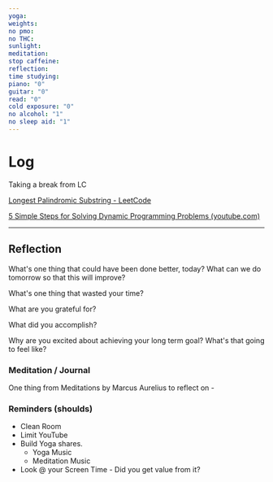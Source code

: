 ```yaml
---
yoga: 
weights: 
no pmo: 
no THC: 
sunlight: 
meditation: 
stop caffeine: 
reflection: 
time studying: 
piano: "0"
guitar: "0"
read: "0"
cold exposure: "0"
no alcohol: "1"
no sleep aid: "1"
---
```

# Log
Taking a break from LC

[Longest Palindromic Substring - LeetCode](https://leetcode.com/problems/longest-palindromic-substring/solutions/)

[5 Simple Steps for Solving Dynamic Programming Problems (youtube.com)](https://www.youtube.com/watch?v=aPQY__2H3tE)



---
## Reflection
What's one thing that could have been done better, today? What can we do tomorrow so that this will improve?

What's one thing that wasted your time?

What are you grateful for?

What did you accomplish?

Why are you excited about achieving your long term goal? What's that going to feel like?

### Meditation / Journal
One thing from Meditations by Marcus Aurelius to reflect on - 

### Reminders (shoulds)
- Clean Room
- Limit YouTube
- Build Yoga shares.
	- Yoga Music
	- Meditation Music
- Look @ your Screen Time - Did you get value from it?
